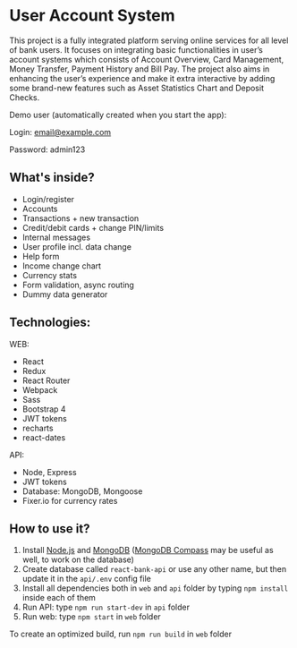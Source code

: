 # User Account System

This project is a fully integrated platform serving online services for all level of bank users. It focuses on integrating basic functionalities in user’s account systems which consists of Account Overview, Card Management, Money Transfer, Payment History and Bill Pay. The project also aims in enhancing the user’s experience and make it extra interactive by adding some brand-new features such as Asset Statistics Chart and Deposit Checks. 

Demo user (automatically created when you start the app):

Login: email@example.com

Password: admin123

## What's inside?

* Login/register
* Accounts
* Transactions + new transaction
* Credit/debit cards + change PIN/limits
* Internal messages
* User profile incl. data change
* Help form
* Income change chart
* Currency stats
* Form validation, async routing
* Dummy data generator

##  Technologies:

WEB:
* React
* Redux
* React Router
* Webpack
* Sass
* Bootstrap 4
* JWT tokens
* recharts
* react-dates

API:
* Node, Express
* JWT tokens
* Database: MongoDB, Mongoose
* Fixer.io for currency rates

## How to use it?

1. Install [Node.js](https://nodejs.org/) and [MongoDB](https://www.mongodb.com/) ([MongoDB Compass](https://www.mongodb.com/products/compass) may be useful as well, to work on the database)
2. Create database called `react-bank-api` or use any other name, but then update it in the `api/.env` config file
3. Install all dependencies both in `web` and `api` folder by typing `npm install` inside each of them
4. Run API: type `npm run start-dev` in `api` folder
5. Run web: type `npm start` in `web` folder

To create an optimized build, run `npm run build` in `web` folder
